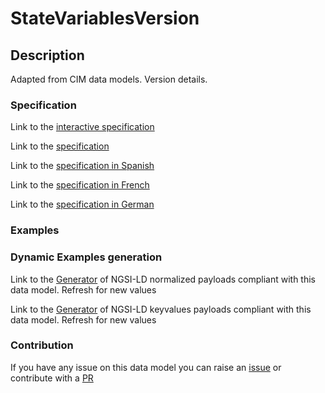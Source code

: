 # StateVariablesVersion

## Description 

Adapted from CIM data models. Version details.
### Specification

Link to the [interactive specification](https://swagger.lab.fiware.org/?url=https://smart-data-models.github.io/dataModel.EnergyCIM/StateVariablesVersion/swagger.yaml)

Link to the [specification](https://smart-data-models.github.io/dataModel.EnergyCIM/StateVariablesVersion/doc/spec.md)

Link to the [specification in Spanish](https://smart-data-models.github.io/dataModel.EnergyCIM/StateVariablesVersion/doc/spec_ES.md)

Link to the [specification in French](https://smart-data-models.github.io/dataModel.EnergyCIM/StateVariablesVersion/doc/spec_FR.md)

Link to the [specification in German](https://smart-data-models.github.io/dataModel.EnergyCIM/StateVariablesVersion/doc/spec_DE.md)
### Examples
### Dynamic Examples generation

Link to the [Generator](https://smartdatamodels.org/extra/ngsi-ld_generator_v0.92.php?schemaUrl=https://raw.githubusercontent.com/smart-data-models/dataModel.EnergyCIM/master/StateVariablesVersion/schema.json&email=info@smartdatamodels.org) of NGSI-LD normalized payloads compliant with this data model. Refresh for new values

Link to the [Generator](https://smartdatamodels.org/extra/ngsi-ld_generator_keyvalues_v0.92.php?schemaUrl=https://raw.githubusercontent.com/smart-data-models/dataModel.EnergyCIM/master/StateVariablesVersion/schema.json&email=info@smartdatamodels.org) of NGSI-LD keyvalues payloads compliant with this data model. Refresh for new values
### Contribution

 If you have any issue on this data model you can raise an [issue](https://github.com/smart-data-models/dataModel.EnergyCIM/issues)  or contribute with a [PR](https://github.com/smart-data-models/dataModel.EnergyCIM/pulls)